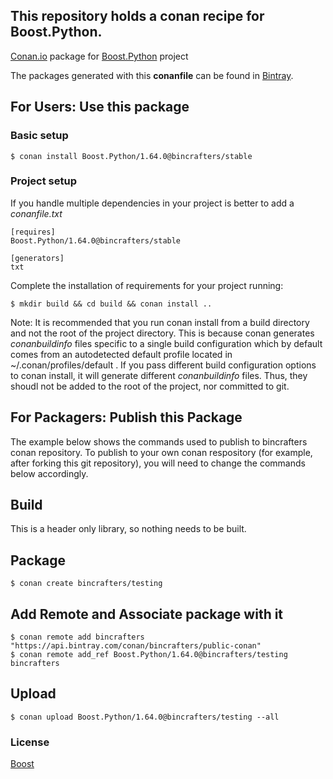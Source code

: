 ## This repository holds a conan recipe for Boost.Python.

[Conan.io](https://conan.io) package for [Boost.Python](https://github.com/Boostorg/Python) project

The packages generated with this **conanfile** can be found in [Bintray](https://bintray.com/bincrafters/conan-public/Boost.Python%3Abincrafters).

## For Users: Use this package

### Basic setup

    $ conan install Boost.Python/1.64.0@bincrafters/stable

### Project setup

If you handle multiple dependencies in your project is better to add a *conanfile.txt*

    [requires]
    Boost.Python/1.64.0@bincrafters/stable

    [generators]
    txt

Complete the installation of requirements for your project running:</small></span>

    $ mkdir build && cd build && conan install ..
	
Note: It is recommended that you run conan install from a build directory and not the root of the project directory.  This is because conan generates *conanbuildinfo* files specific to a single build configuration which by default comes from an autodetected default profile located in ~/.conan/profiles/default .  If you pass different build configuration options to conan install, it will generate different *conanbuildinfo* files.  Thus, they shoudl not be added to the root of the project, nor committed to git. 

## For Packagers: Publish this Package

The example below shows the commands used to publish to bincrafters conan repository. To publish to your own conan respository (for example, after forking this git repository), you will need to change the commands below accordingly. 

## Build  

This is a header only library, so nothing needs to be built.

## Package 

    $ conan create bincrafters/testing
	
## Add Remote and Associate package with it

	$ conan remote add bincrafters "https://api.bintray.com/conan/bincrafters/public-conan"
	$ conan remote add_ref Boost.Python/1.64.0@bincrafters/testing bincrafters

## Upload

    $ conan upload Boost.Python/1.64.0@bincrafters/testing --all

### License
[Boost](LICENSE)
